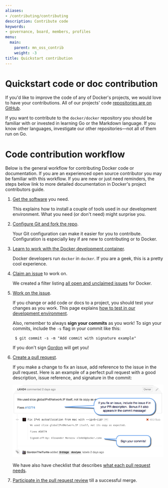 ```yaml
---
aliases:
- /contributing/contributing
description: Contribute code
keywords:
- governance, board, members, profiles
menu:
  main:
    parent: mn_oss_contrib
    weight: -3
title: Quickstart contribution
---
```


# Quickstart code or doc contribution

If you'd like to improve the code of any of Docker's projects, we would love to
have your contributions. All of our projects' code <a href="https://github.com/docker" target="_blank">repositories are on GitHub</a>.

If you want to contribute to the `docker/docker` repository you should be
familiar with or invested in learning Go or the Markdown language.  If you
know other languages, investigate our other repositories&mdash;not all of them
run on Go.

# Code contribution workflow

Below is the general workflow for contributing Docker code or documentation.
If you are an experienced open source contributor you may be familiar with this
workflow. If you are new or just need reminders, the steps below link to more
detailed documentation in Docker's project contributors guide.

1. <a href="http://docs.docker.com/project/software-required/"
target="_blank">Get the software</a> you need.

	This explains how to install a couple of tools used in our development
	environment.  What you need (or don't need) might surprise you.

2. <a href="http://docs.docker.com/project/set-up-git/"
target="_blank">Configure Git and fork the repo</a>.

	Your Git configuration can make it easier for you to contribute.
	Configuration is especially key if are new to contributing or to Docker.

3. <a href="http://docs.docker.com/project/set-up-dev-env/"
target="_blank">Learn to work with the Docker development container</a>.

	Docker developers run `docker` in `docker`.  If you are a geek,
	this is a pretty cool experience.
4. <a href="http://docs.docker.com/project/find-an-issue/"
target="_blank">Claim an issue</a> to work on.

	We created a filter listing <a href="http://goo.gl/Hsp2mk" target="_blank">all open
	and unclaimed issues</a> for Docker.

5. <a
href="http://docs.docker.com/project/work-issue/" target="_blank">Work on the
issue</a>.

	If you change or add code or docs to a project, you should test your changes
	as you work. This page explains <a
	href="http://docs.docker.com/project/test-and-docs/" target="_blank">how to
	test in our development environment</a>.

	Also, remember to always **sign your commits** as you work! To sign your
	commits, include the `-s` flag in your commit like this:

		$ git commit -s -m "Add commit with signature example"

	If you don't sign <a href="https://twitter.com/gordontheturtle"
	target="_blank">Gordon</a> will get you!

6. <a href="http://docs.docker.com/project/create-pr/" target="_blank">Create a
pull request</a>.

	If you make a change to fix an issue, add reference to the issue in the pull
	request. Here is an example of a perfect pull request with a good description,
	issue reference, and signature in the commit:

	![Sign commits and issues](images/bonus.png)

	We have also have checklist that describes [what each pull request
	needs](code.md#what-is-the-pre-pull-request-checklist).


7. <a href="http://docs.docker.com/project/review-pr/"
target="_blank">Participate in the pull request review</a> till a successful
merge.
